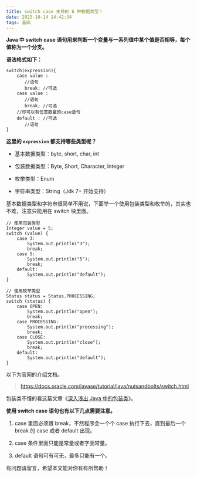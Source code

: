 ```yaml
---
title: switch case 支持的 6 种数据类型！
date: 2025-10-14 14:42:34
tags: 基础
---
```


**Java 中 switch case 语句用来判断一个变量与一系列值中某个值是否相等，每个值称为一个分支。**

**语法格式如下：**

```
switch(expression){
    case value :
       //语句
       break; //可选
    case value :
       //语句
       break; //可选
    //你可以有任意数量的case语句
    default : //可选
       //语句
}
```

**这里的 `expression` 都支持哪些类型呢？**

- 基本数据类型：byte, short, char, int

- 包装数据类型：Byte, Short, Character, Integer

- 枚举类型：Enum

- 字符串类型：String（Jdk 7+ 开始支持）

基本数据类型和字符串很简单不用说，下面举一个使用包装类型和枚举的，其实也不难，注意只能用在 switch 块里面。

```
// 使用包装类型
Integer value = 5;
switch (value) {
	case 3:
		System.out.println("3");
		break;
	case 5:
		System.out.println("5");
		break;
	default:
		System.out.println("default");
}

// 使用枚举类型
Status status = Status.PROCESSING;
switch (status) {
	case OPEN:
		System.out.println("open");
		break;
	case PROCESSING:
		System.out.println("processing");
		break;
	case CLOSE:
		System.out.println("close");
		break;
	default:
		System.out.println("default");
}
```

以下为官网的介绍文档。
> https://docs.oracle.com/javase/tutorial/java/nutsandbolts/switch.html

包装类不懂的看这篇文章《[深入浅出 Java 中的包装类](https://mp.weixin.qq.com/s/uoNVT9IoRQmWnmy8w22UUQ)》。

**使用 switch case 语句也有以下几点需要注意。**

1. case 里面必须跟 break，不然程序会一个个 case 执行下去，直到最后一个 break 的 case 或者 default 出现。

2. case 条件里面只能是常量或者字面常量。

3. default 语句可有可无，最多只能有一个。

有问题请留言，希望本文能对你有有所帮助！

